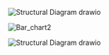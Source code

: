 ![Structural Diagram drawio](https://user-images.githubusercontent.com/94163693/153031658-7552a681-a4b8-4d80-853d-7fbf95619c81.png)

![Bar_chart2](https://user-images.githubusercontent.com/94163693/153031437-f3cd6b3f-1fbb-4e9d-9a87-0e1d1ca1726e.png)

![Structural Diagram drawio](https://user-images.githubusercontent.com/94163693/153031658-7552a681-a4b8-4d80-853d-7fbf95619c81.png)
